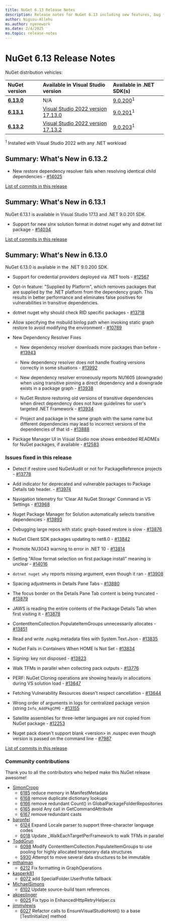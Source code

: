 ```yaml
---
title: NuGet 6.13 Release Notes
description: Release notes for NuGet 6.13 including new features, bug fixes, and DCRs.
author: Nigusu-Allehu
ms.author: nyenework
ms.date: 2/4/2025
ms.topic: release-notes
---
```


# NuGet 6.13 Release Notes

NuGet distribution vehicles:

| NuGet version | Available in Visual Studio version | Available in .NET SDK(s) |
|:---|:---|:---|
| [**6.13.0**](https://nuget.org/downloads) | N/A | [9.0.200](https://dotnet.microsoft.com/download/dotnet/9.0)<sup>1</sup> |
| [**6.13.1**](https://nuget.org/downloads) | [Visual Studio 2022 version 17.13.0](https://visualstudio.microsoft.com/downloads/) | [9.0.201](https://dotnet.microsoft.com/download/dotnet/9.0)<sup>1</sup> |
| [**6.13.2**](https://nuget.org/downloads) | [Visual Studio 2022 version 17.13.2](https://visualstudio.microsoft.com/downloads/) | [9.0.203](https://dotnet.microsoft.com/download/dotnet/9.0)<sup>1</sup> |

<sup>1</sup> Installed with Visual Studio 2022 with any .NET workload

## Summary: What's New in 6.13.2

* New restore dependency resolver fails when resolving identical child dependencies - [#14025](https://github.com/NuGet/Home/issues/14025)

[List of commits in this release](https://github.com/NuGet/NuGet.Client/compare/6.13.1.3...6.13.2.1)

## Summary: What's New in 6.13.1

NuGet 6.13.1 is available in Visual Studio 17.13 and .NET 9.0.201 SDK.

* Support for new slnx solution format in dotnet nuget why and dotnet list package - [#14034](https://github.com/NuGet/Home/issues/14034)

[List of commits in this release](https://github.com/NuGet/NuGet.Client/compare/6.13.0.113...6.13.1.3)

## Summary: What's New in 6.13.0

NuGet 6.13.0 is available in the .NET 9.0.200 SDK.

* Support for credential providers deployed via .NET tools - [#12567](https://github.com/NuGet/Home/issues/12567)

* Opt-in feature: "Supplied by Platform", which removes packages that are supplied by the .NET platform from the dependency graph. This results in better performance and eliminates false positives for vulnerabilities in transitive dependencies. 

* dotnet nuget why should check RID specific packages - [#13718](https://github.com/NuGet/Home/issues/13718)

* Allow specifying the msbuild binlog path when invoking static graph restore to avoid modifying the environment - [#10789](https://github.com/NuGet/Home/issues/10789)

* New Dependency Resolver Fixes

  * New dependency resolver downloads more packages than before - [#13943](https://github.com/NuGet/Home/issues/13943)

  * New dependency resolver does not handle floating versions correctly in some situations - [#13992](https://github.com/NuGet/Home/issues/13992)

  * New dependency resolver erroneously reports NU1605 (downgrade) when using transitive pinning a direct dependency and a downgrade exists in a package graph - [#13938](https://github.com/NuGet/Home/issues/13938)

  * NuGet Restore restoring old versions of transitive dependencies when direct dependency does not have guidelines for user's targeted .NET Framework - [#13934](https://github.com/NuGet/Home/issues/13934)

  * Project and package in the same graph with the same name but different dependencies may lead to incorrect versions of the dependencies of that id  - [#13888](https://github.com/NuGet/Home/issues/13888)

* Package Manager UI in Visual Studio now shows embedded READMEs for NuGet packages, if available - [#12583](https://github.com/NuGet/Home/issues/12583)

### Issues fixed in this release

* Detect if restore used NuGetAudit or not for PackageReference projects - [#13778](https://github.com/NuGet/Home/issues/13778)

* Add indicator for deprecated and vulnerable packages to Package Details tab header. - [#13974](https://github.com/NuGet/Home/issues/13974)

* Navigation telemetry for 'Clear All NuGet Storage' Command in VS Settings - [#13968](https://github.com/NuGet/Home/issues/13968)

* Nuget Package Manager for Solution automatically selects transitive dependencies - [#13893](https://github.com/NuGet/Home/issues/13893)

* Debugging large repos with static graph-based restore is slow - [#13876](https://github.com/NuGet/Home/issues/13876)

* NuGet Client SDK packages updating to net8.0 - [#13842](https://github.com/NuGet/Home/issues/13842)

* Promote NU3043 warning to error in .NET 10 - [#13814](https://github.com/NuGet/Home/issues/13814)

* Setting "Allow format selection on first package install" meaning is unclear - [#14016](https://github.com/NuGet/Home/issues/14016)

* `dotnet nuget why` reports missing argument, even though it ran - [#13908](https://github.com/NuGet/Home/issues/13908)

* Spacing adjustments in Details Pane Tabs - [#13880](https://github.com/NuGet/Home/issues/13880)

* The focus border on the Details Pane Tab content is being truncated - [#13879](https://github.com/NuGet/Home/issues/13879)

* JAWS is reading the entire contents of the Package Details Tab when first visiting it - [#13878](https://github.com/NuGet/Home/issues/13878)

* ContentItemCollection.PopulateItemGroups unnecessarily allocates - [#13851](https://github.com/NuGet/Home/issues/13851)

* Read and write .nupkg.metadata files with System.Text.Json - [#13835](https://github.com/NuGet/Home/issues/13835)

* NuGet Fails in Containers When HOME Is Not Set - [#13834](https://github.com/NuGet/Home/issues/13834)

* Signing:  key not disposed - [#13823](https://github.com/NuGet/Home/issues/13823)

* Walk TFMs in parallel when collecting pack outputs - [#13776](https://github.com/NuGet/Home/issues/13776)

* PERF: NuGet Cloning operations are showing heavily in allocations during VS solution load - [#13647](https://github.com/NuGet/Home/issues/13647)

* Fetching Vulnerability Resources doesn't respect cancellation - [#13644](https://github.com/NuGet/Home/issues/13644)

* Wrong order of arguments in logs for centralized package version (string `Info_AddPkgCPM`) - [#13155](https://github.com/NuGet/Home/issues/13155)

* Satellite assemblies for three-letter languages are not copied from NuGet package - [#12253](https://github.com/NuGet/Home/issues/12253)

* Nuget pack doesn't support blank &lt;version&gt; in .nuspec even though version is passed on the command line - [#7987](https://github.com/NuGet/Home/issues/7987)

[List of commits in this release](https://github.com/NuGet/NuGet.Client/compare/6.12.3.1...6.13.1.3)

### Community contributions

Thank you to all the contributors who helped make this NuGet release awesome!

* [SimonCropp](https://github.com/NuGet/NuGet.Client/pull/6185)
  * [6185](https://github.com/NuGet/NuGet.Client/pull/6185) reduce memory in ManifestMetadata
  * [6168](https://github.com/NuGet/NuGet.Client/pull/6168) remove duplicate dictionary lookups
  * [6166](https://github.com/NuGet/NuGet.Client/pull/6166) remove redundant Count() in GlobalPackageFolderRepositories
  * [6165](https://github.com/NuGet/NuGet.Client/pull/6165) avoid Any call in GetCommandAttribute
  * [6167](https://github.com/NuGet/NuGet.Client/pull/6167) remove redundant casts
* [baronfel](https://github.com/NuGet/NuGet.Client/pull/6124)
  * [6124](https://github.com/NuGet/NuGet.Client/pull/6124) Expand Locale parser to support three-character language codes
  * [6018](https://github.com/NuGet/NuGet.Client/pull/6018) Update _WalkEachTargetPerFramework to walk TFMs in parallel
* [ToddGrun](https://github.com/NuGet/NuGet.Client/pull/6098)
  * [6098](https://github.com/NuGet/NuGet.Client/pull/6098) Modify ContentItemCollection.PopulateItemGroups to use pooling for highly allocated temporary data structures
  * [5930](https://github.com/NuGet/NuGet.Client/pull/5930) Attempt to move several data structures to be immutable
* [mthalman](https://github.com/NuGet/NuGet.Client/pull/6212)
  * [6212](https://github.com/NuGet/NuGet.Client/pull/6212) Fix formatting in GraphOperations
* [kasperk81](https://github.com/NuGet/NuGet.Client/pull/6072)
  * [6072](https://github.com/NuGet/NuGet.Client/pull/6072) add SpecialFolder.UserProfile fallback
* [MichaelSimons](https://github.com/NuGet/NuGet.Client/pull/6102)
  * [6102](https://github.com/NuGet/NuGet.Client/pull/6102) Update source-build team references
* [akoeplinger](https://github.com/NuGet/NuGet.Client/pull/6025)
  * [6025](https://github.com/NuGet/NuGet.Client/pull/6025) Fix typo in EnhancedHttpRetryHelper.cs
* [jimmylewis](https://github.com/NuGet/NuGet.Client/pull/6027)
  * [6027](https://github.com/NuGet/NuGet.Client/pull/6027) Refactor calls to EnsureVisualStudioHost() to a base [TestInitialize] method
  
